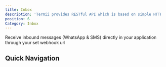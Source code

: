 ```yaml
---
title: Inbox
description: 'Termii provides RESTful API which is based on simple HTTP POST/GET requests. Our API lets you create, send, and verify messages, as well as, track your delivery statistics.'
position: 6
Category: Inbox
---
```


 Receive inbound messages (WhatsApp & SMS) directly in your application through your set webhook url

## Quick Navigation

<inbox-navigation-component></inbox-navigation-component>
